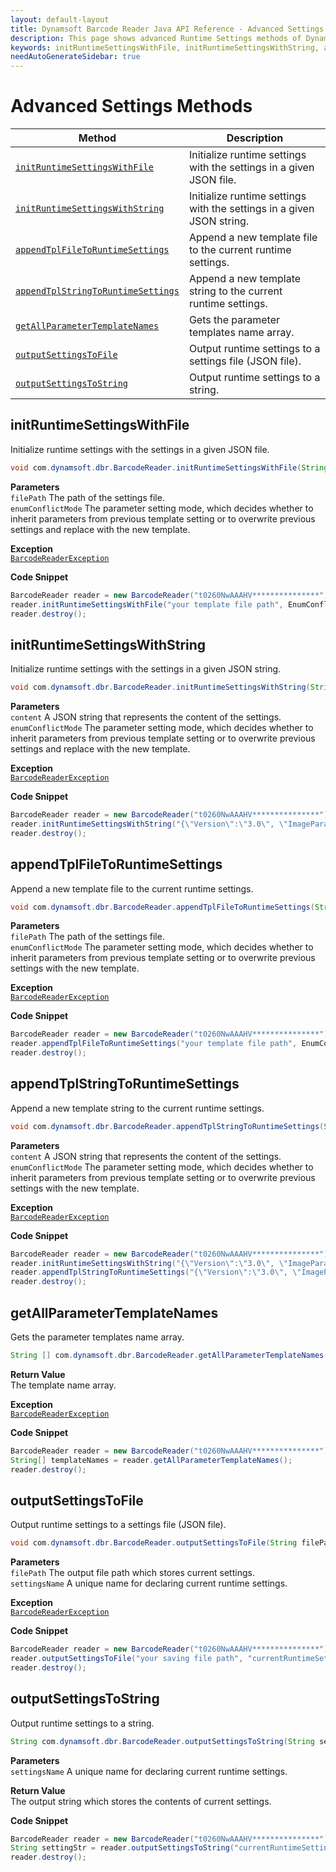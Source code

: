 ```yaml
---
layout: default-layout
title: Dynamsoft Barcode Reader Java API Reference - Advanced Settings Methods
description: This page shows advanced Runtime Settings methods of Dynamsoft Barcode Reader for Java SDK API Reference.
keywords: initRuntimeSettingsWithFile, initRuntimeSettingsWithString, appendTplFileToRuntimeSettings, appendTplStringToRuntimeSettings, getAllParameterTemplateNames, outputSettingsToFile, outputSettingsToString, Advanced Settings Methods, BarcodeReader, api reference, java
needAutoGenerateSidebar: true
---
```


# Advanced Settings Methods

  | Method               | Description |
  |----------------------|-------------|
  | [`initRuntimeSettingsWithFile`](#initruntimesettingswithfile)  | Initialize runtime settings with the settings in a given JSON file. |
  | [`initRuntimeSettingsWithString`](#initruntimesettingswithstring) | Initialize runtime settings with the settings in a given JSON string. |
  | [`appendTplFileToRuntimeSettings`](#appendtplfiletoruntimesettings) | Append a new template file to the current runtime settings. |
  | [`appendTplStringToRuntimeSettings`](#appendtplstringtoruntimesettings) | Append a new template string to the current runtime settings. |
  | [`getAllParameterTemplateNames`](#getallparametertemplatenames) | Gets the parameter templates name array. |
  | [`outputSettingsToFile`](#outputsettingstofile) | Output runtime settings to a settings file (JSON file). |
  | [`outputSettingsToString`](#outputsettingstostring) | Output runtime settings to a string. |







## initRuntimeSettingsWithFile

Initialize runtime settings with the settings in a given JSON file.

```java
void com.dynamsoft.dbr.BarcodeReader.initRuntimeSettingsWithFile(String filePath, int enumConflictMode) throws BarcodeReaderException
```   

**Parameters**  
`filePath` The path of the settings file.  
`enumConflictMode` The parameter setting mode, which decides whether to inherit parameters from previous template setting or to overwrite previous settings and replace with the new template. 

**Exception**  
[`BarcodeReaderException`](../class/BarcodeReaderException.md)

**Code Snippet**  
```java
BarcodeReader reader = new BarcodeReader("t0260NwAAAHV***************");
reader.initRuntimeSettingsWithFile("your template file path", EnumConflictMode.CM_OVERWRITE);
reader.destroy();
```

 





## initRuntimeSettingsWithString

Initialize runtime settings with the settings in a given JSON string.


```java
void com.dynamsoft.dbr.BarcodeReader.initRuntimeSettingsWithString(String content, int enumConflictMode)throws BarcodeReaderException
```   
   
**Parameters**  
`content` A JSON string that represents the content of the settings.   
`enumConflictMode` The parameter setting mode, which decides whether to inherit parameters from previous template setting or to overwrite previous settings and replace with the new template. 

**Exception**  
[`BarcodeReaderException`](../class/BarcodeReaderException.md)

**Code Snippet**  
```java
BarcodeReader reader = new BarcodeReader("t0260NwAAAHV***************");
reader.initRuntimeSettingsWithString("{\"Version\":\"3.0\", \"ImageParameter\":{\"Name\":\"IP1\", \"BarcodeFormatIds\":[\"BF_QR_CODE\"], \"ExpectedBarcodesCount\":10}}", EnumConflictMode.CM_OVERWRITE);
reader.destroy();
```

 





## appendTplFileToRuntimeSettings

Append a new template file to the current runtime settings.

```java
void com.dynamsoft.dbr.BarcodeReader.appendTplFileToRuntimeSettings(String filePath, int enumConflictMode) throws BarcodeReaderException
```   
   
**Parameters**  
`filePath` The path of the settings file.  
`enumConflictMode` The parameter setting mode, which decides whether to inherit parameters from previous template setting or to overwrite previous settings with the new template. 

**Exception**  
[`BarcodeReaderException`](../class/BarcodeReaderException.md)

**Code Snippet**  
```java
BarcodeReader reader = new BarcodeReader("t0260NwAAAHV***************");
reader.appendTplFileToRuntimeSettings("your template file path", EnumConflictMode.CM_IGNORE);
reader.destroy();
```

 





## appendTplStringToRuntimeSettings

Append a new template string to the current runtime settings.

```java
void com.dynamsoft.dbr.BarcodeReader.appendTplStringToRuntimeSettings(String content, int enumConflictMode)	throws BarcodeReaderException	
```   

   
**Parameters**  
`content` A JSON string that represents the content of the settings.  
`enumConflictMode` The parameter setting mode, which decides whether to inherit parameters from previous template setting or to overwrite previous settings with the new template.  

**Exception**  
[`BarcodeReaderException`](../class/BarcodeReaderException.md)

**Code Snippet**  
```java
BarcodeReader reader = new BarcodeReader("t0260NwAAAHV***************");
reader.initRuntimeSettingsWithString("{\"Version\":\"3.0\", \"ImageParameter\":{\"Name\":\"IP1\", \"BarcodeFormatIds\":[\"BF_QR_CODE\"], \"ExpectedBarcodesCount\":10}}", EnumConflictMode.CM_OVERWRITE);
reader.appendTplStringToRuntimeSettings("{\"Version\":\"3.0\", \"ImageParameter\":{\"Name\":\"IP2\", \"BarcodeFormatIds\":[\"BF_OneD\"], \"ExpectedBarcodesCount\":20}}", EnumConflictMode.CM_IGNORE);
reader.destroy();
```

 





## getAllParameterTemplateNames
Gets the parameter templates name array.

```java
String [] com.dynamsoft.dbr.BarcodeReader.getAllParameterTemplateNames()		
```   

**Return Value**  
The template name array.

**Exception**  
[`BarcodeReaderException`](../class/BarcodeReaderException.md)

**Code Snippet**  
```java
BarcodeReader reader = new BarcodeReader("t0260NwAAAHV***************");
String[] templateNames = reader.getAllParameterTemplateNames();
reader.destroy();
```







## outputSettingsToFile
Output runtime settings to a settings file (JSON file).

```java
void com.dynamsoft.dbr.BarcodeReader.outputSettingsToFile(String filePath, String settingsName) throws BarcodeReaderException
```   
   
**Parameters**  
`filePath` The output file path which stores current settings.  
`settingsName` A unique name for declaring current runtime settings.


**Exception**  
[`BarcodeReaderException`](../class/BarcodeReaderException.md)

**Code Snippet**  
```java
BarcodeReader reader = new BarcodeReader("t0260NwAAAHV***************");
reader.outputSettingsToFile("your saving file path", "currentRuntimeSettings");
reader.destroy();
```

 





## outputSettingsToString
Output runtime settings to a string.

```java
String com.dynamsoft.dbr.BarcodeReader.outputSettingsToString(String settingsName) throws BarcodeReaderException
```   
   
**Parameters**   
`settingsName` A unique name for declaring current runtime settings.  

**Return Value**  
The output string which stores the contents of current settings.

**Code Snippet**  
```java
BarcodeReader reader = new BarcodeReader("t0260NwAAAHV***************");
String settingStr = reader.outputSettingsToString("currentRuntimeSettings");
reader.destroy();
```





